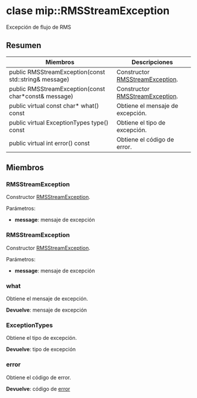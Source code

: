 # <a name="class-miprmsstreamexception"></a>clase mip::RMSStreamException 
Excepción de flujo de RMS
  
## <a name="summary"></a>Resumen
 Miembros                        | Descripciones                                
--------------------------------|---------------------------------------------
 public RMSStreamException(const std::string& message)  |  Constructor [RMSStreamException](class_mip_rmsstream_exception.md).
 public RMSStreamException(const char*const& message)  |  Constructor [RMSStreamException](class_mip_rmsstream_exception.md).
 public virtual const char* what() const  |  Obtiene el mensaje de excepción.
 public virtual ExceptionTypes type() const  |  Obtiene el tipo de excepción.
 public virtual int error() const  |  Obtiene el código de error.
  
## <a name="members"></a>Miembros
  
### <a name="rmsstreamexception"></a>RMSStreamException
Constructor [RMSStreamException](class_mip_rmsstream_exception.md).

Parámetros:  
* **message**: mensaje de excepción


  
### <a name="rmsstreamexception"></a>RMSStreamException
Constructor [RMSStreamException](class_mip_rmsstream_exception.md).

Parámetros:  
* **message**: mensaje de excepción


  
### <a name="what"></a>what
Obtiene el mensaje de excepción.

  
**Devuelve**: mensaje de excepción
  
### <a name="exceptiontypes"></a>ExceptionTypes
Obtiene el tipo de excepción.

  
**Devuelve**: tipo de excepción
  
### <a name="error"></a>error
Obtiene el código de error.

  
**Devuelve**: código de [error](class_mip_error.md)